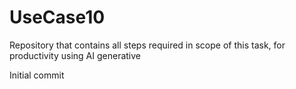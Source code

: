 # UseCase10
Repository that contains all steps required in scope of this task, for productivity using AI generative

Initial commit
